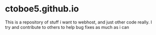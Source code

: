 # ctoboe5.github.io

This is a repository of stuff i want to webhost, and just other code really.
I try and contribute to others to help bug fixes as much as i can
